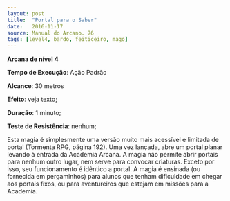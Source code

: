 ```yaml
---
layout: post
title:  "Portal para o Saber"
date:   2016-11-17
source: Manual do Arcano. 76
tags: [level4, bardo, feiticeiro, mago]
---
```


**Arcana de nível 4**

**Tempo de Execução**: Ação Padrão

**Alcance**: 30 metros

**Efeito**:  veja texto;

**Duração**: 1 minuto;

**Teste de Resistência**: nenhum;

Esta magia é simplesmente uma 
versão muito mais acessível e limitada 
de portal (Tormenta RPG, página 192). 
Uma vez lançada, abre um portal planar 
levando à entrada da Academia Arcana. 
A magia não permite abrir portais para 
nenhum outro lugar, nem serve para 
convocar criaturas. Exceto por isso, seu 
funcionamento é idêntico a portal.
A magia é ensinada (ou fornecida 
em pergaminhos) para alunos que tenham dificuldade em chegar aos portais 
fixos, ou para aventureiros que estejam 
em missões para a Academia.